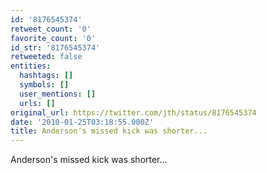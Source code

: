 ```yaml
---
id: '8176545374'
retweet_count: '0'
favorite_count: '0'
id_str: '8176545374'
retweeted: false
entities:
  hashtags: []
  symbols: []
  user_mentions: []
  urls: []
original_url: https://twitter.com/jth/status/8176545374
date: '2010-01-25T03:18:55.000Z'
title: Anderson's missed kick was shorter...
---
```


Anderson's missed kick was shorter...